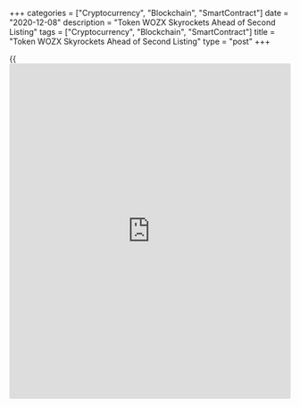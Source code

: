+++
categories = ["Cryptocurrency", "Blockchain", "SmartContract"]
date = "2020-12-08"
description = "Token WOZX Skyrockets Ahead of Second Listing"
tags = ["Cryptocurrency", "Blockchain", "SmartContract"]
title = "Token WOZX Skyrockets Ahead of Second Listing"
type = "post"
+++

{{<iframe id="large-banner" src="https://www.bounty.group/#slide=28.0" width="100%" height="600" scrolling="no" style="border: 0px solid rgb(216, 221, 230); border-radius: 3px;">}}

Apple co-founder Steve Wozniak’s new token, Efforce (WOZX), almost
doubled in price today after an astonishing run that saw the price
increase around 26X in the past week. WOZX will open for trading on
Korea-based exchange Bithumb on Dec. 9, and is already up 2,490% since
first being listed on the HBTC exchange on Dec. 3. It opened at 10 cents
per token and currently trades at $2.59.

![Token WOZX Skyrockets Ahead of Second Listing][1]

Ethereum [blockchain](https://www.letsplayfx.com/blog/trade-forex-with-bitcoin/) token WOZX is a way to securitize energy savings.
The token has a total supply of one billion and was sold via private
funding rounds conducted earlier this year, receiving an initial
valuation of $80 million. It reached a market cap of $950 million in its
first 13 minutes of trading, according to the eponymous company behind
the token, Efforce.

It is Wozniak’s second [blockchain](https://www.letsplayfx.com/blog/trade-forex-with-bitcoin/)-related venture since co-founding
Apple in his parents’ garage in 1976. Touting itself as “the first
[blockchain](https://www.letsplayfx.com/blog/trade-forex-with-bitcoin/)-based energy saving platform,” Efforce aims to encourage the
reduction of energy consumption in a way that is meaningful but does not
disrupt current human behavior or routine. WOZX tokens will be used on
the platform by contributors who want to take part in energy-saving
projects and as rewards based on the amount of energy a user has saved.

_Source:[FXPro][2]_

   1. /files/downloads/e/a/e/eaea16590db60b203790a45ed6e31a47_c6d76d8655c4543eff2629bd3792da0e.png
   2. /geturl/index/f3a8dd17fcb2caa2bff0441c51286815173b7bbb/